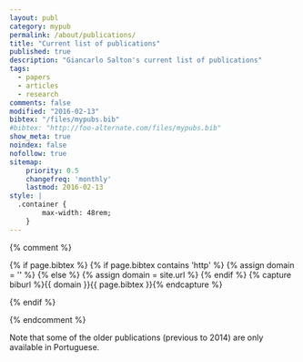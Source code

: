 ```yaml
---
layout: publ
category: mypub
permalink: /about/publications/
title: "Current list of publications"
published: true
description: "Giancarlo Salton's current list of publications"
tags:
  - papers
  - articles
  - research
comments: false
modified: "2016-02-13"
bibtex: "/files/mypubs.bib"
#bibtex: "http://foo-alternate.com/files/mypubs.bib"
show_meta: true
noindex: false
nofollow: true
sitemap:
    priority: 0.5
    changefreq: 'monthly'
    lastmod: 2016-02-13
style: |
  .container {
        max-width: 48rem;
    }
---
```


{% comment %}
<!-- bibbase.org should work with following code unless you are hosting domain over https. -->

{% if page.bibtex %}
 {% if page.bibtex contains 'http' %}
  {% assign domain = '' %}
  {% else %}
  {% assign domain = site.url %}
 {% endif %}
 {% capture biburl %}{{ domain }}{{ page.bibtex }}{% endcapture %}
<script src="http://bibbase.org/show?bib={{ biburl | cgi_escape }}&amp;jsonp=1&amp;authorFirst=1"></script>
{% endif %}

{% endcomment %}

Note that some of the older publications (previous to 2014) are only available in Portuguese.

<script src="https://bibbase.org/show?bib=https%3A%2F%2Fgiancds.github.io%2Ffiles%2Fmypubs.bib&jsonp=1"></script>
